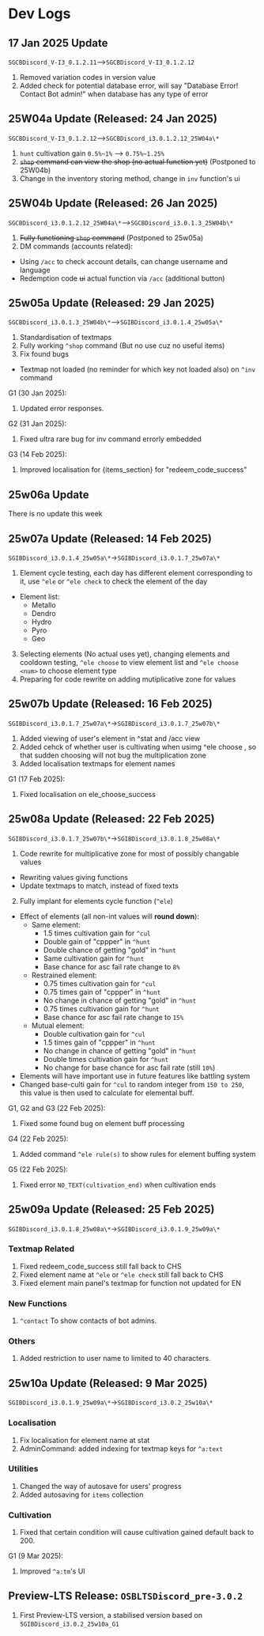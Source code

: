 # Dev Logs
## 17 Jan 2025 Update
`SGCBDiscord_V-I3_0.1.2.11`-->`SGCBDiscord_V-I3_0.1.2.12`
1. Removed variation codes in version value
2. Added check for potential database error, will say "Database Error! Contact Bot admin!" when database has any type of error
## 25W04a Update (Released: 24 Jan 2025)
`SGCBDiscord_V-I3_0.1.2.12`-->`SGCBDiscord_i3.0.1.2.12_25W04a\*`
1. `hunt` cultivation gain `0.5%~1%` --> `0.75%~1.25%`
2. ~~`shop` command can view the shop (no actual function yet)~~ (Postponed to 25W04b)
3. Change in the inventory storing method, change in `inv` function's ui
## 25W04b Update (Released: 26 Jan 2025)
`SGCBDiscord_i3.0.1.2.12_25W04a\*`-->`SGCBDiscord_i3.0.1.3_25W04b\*`
1. ~~Fully functioning `shop` command~~ (Postponed to 25w05a)
2. DM commands (accounts related):
  - Using `/acc` to check account details, can change username and language
  - Redemption code ~~ui~~ actual function via `/acc` (additional button)
## 25w05a Update (Released: 29 Jan 2025)
`SGCBDiscord_i3.0.1.3_25W04b\*`-->`SGIBDiscord_i3.0.1.4_25w05a\*`
1. Standardisation of textmaps
2. Fully working `^shop` command (But no use cuz no useful items)
3. Fix found bugs
  - Textmap not loaded (no reminder for which key not loaded also) on `^inv` command

G1 (30 Jan 2025):
   1. Updated error responses.

G2 (31 Jan 2025):
   1. Fixed ultra rare bug for inv command errorly embedded

G3 (14 Feb 2025):
   1. Improved localisation for {items_section} for "redeem_code_success"
## 25w06a Update
There is no update this week
## 25w07a Update (Released: 14 Feb 2025)
`SGIBDiscord_i3.0.1.4_25w05a\*`→`SGIBDiscord_i3.0.1.7_25w07a\*`
1. Element cycle testing, each day has different element corresponding to it, use `^ele` or `^ele check` to check the element of the day
  - Element list:
      - Metallo
      - Dendro
      - Hydro
      - Pyro
      - Geo
3. Selecting elements (No actual uses yet), changing elements and cooldown testing, `^ele choose` to view element list and `^ele choose <num>` to choose element type
4. Preparing for code rewrite on adding mutiplicative zone for values

## 25w07b Update (Released: 16 Feb 2025)
`SGIBDiscord_i3.0.1.7_25w07a\*`→`SGIBDiscord_i3.0.1.7_25w07b\*`
1. Added viewing of user's element in ^stat and /acc view
2. Added cehck of whether user is cultivating when usimg ^ele choose <num>, so that sudden choosing will not bug the multiplication zone
3. Added localisation textmaps for element names

G1 (17 Feb 2025):
   1. Fixed localisation on ele_choose_success
## 25w08a Update (Released: 22 Feb 2025)
`SGIBDiscord_i3.0.1.7_25w07b\*`→`SGIBDiscord_i3.0.1.8_25w08a\*`
1. Code rewrite for multiplicative zone for most of possibly changable values
  - Rewriting values giving functions
  - Update textmaps to match, instead of fixed texts
2. Fully implant for elements cycle function (`^ele`)
  - Effect of elements (all non-int values will **round down**):
      - Same element:
        - 1.5 times cultivation gain for `^cul`
        - Double gain of "cppper" in `^hunt`
        - Double chance of getting "gold" in `^hunt`
        - Same cultivation gain for `^hunt`
        - Base chance for asc fail rate change to `8%`
      - Restrained element:
        - 0.75 times cultivation gain for `^cul`
        - 0.75 times gain of "cppper" in `^hunt`
        - No change in chance of getting "gold" in `^hunt`
        - 0.75 times cultivation gain for `^hunt`
        - Base chance for asc fail rate change to `15%`
      - Mutual element:
        - Double cultivation gain for `^cul`
        - 1.5 times gain of "cppper" in `^hunt`
        - No change in chance of getting "gold" in `^hunt`
        - Double times cultivation gain for `^hunt`
        - No change for base chance for asc fail rate (still `10%`)
  - Elements will have important use in future features like battling system
  - Changed base-culti gain for  `^cul` to random integer from `150 to 250`, this value is then used to calculate for elemental buff.

G1, G2 and G3 (22 Feb 2025):
   1. Fixed some found bug on element buff processing

G4 (22 Feb 2025):
   1. Added command `^ele rule(s)` to show rules for element buffing system
   
G5 (22 Feb 2025):
   1. Fixed error `NO_TEXT(cultivation_end)` when cultivation ends
## 25w09a Update (Released: 25 Feb 2025)
`SGIBDiscord_i3.0.1.8_25w08a\*`→`SGIBDiscord_i3.0.1.9_25w09a\*`
### Textmap Related
1. Fixed redeem_code_success still fall back to CHS
2. Fixed element name at `^ele` or `^ele check` still fall back to CHS
3. Fixed element main panel's textmap for function not updated for EN
### New Functions
1. `^contact` To show contacts of bot admins.
### Others
1. Added restriction to user name to limited to 40 characters.
## 25w10a Update (Released: 9 Mar 2025)
`SGIBDiscord_i3.0.1.9_25w09a\*`→`SGIBDiscord_i3.0.2_25w10a\*`
### Localisation
1. Fix localisation for element name at stat
2. AdminCommand: added indexing for textmap keys for `^a:text`
### Utilities
1. Changed the way of autosave for users' progress
2. Added autosaving for `items` collection
### Cultivation
1. Fixed that certain condition will cause cultivation gained default back to 200.

G1 (9 Mar 2025):
   1. Improved `^a:tm`'s UI

## Preview-LTS Release: `OSBLTSDiscord_pre-3.0.2`
1. First Preview-LTS version, a stabilised version based on `SGIBDiscord_i3.0.2_25w10a_G1`